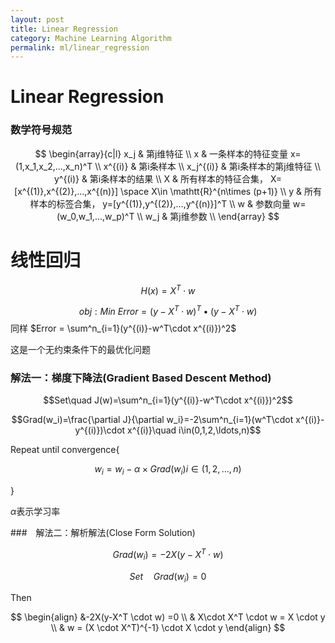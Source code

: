 ```yaml
---
layout: post
title: Linear Regression
category: Machine Learning Algorithm
permalink: ml/linear_regression
---
```


# Linear Regression

### 数学符号规范

$$
\begin{array}{c|l}
x_j &  第j维特征 \\
x & 一条样本的特征变量 x=(1,x_1,x_2,...,x_n)^T \\ 
x^{(i)} & 第i条样本 \\
x_j^{(i)} & 第i条样本的第j维特征 \\
y^{(i)} & 第i条样本的结果 \\
X & 所有样本的特征合集， X=[x^{(1)},x^{(2)},...,x^{(n)}] \space X\in \mathtt{R}^{n\times (p+1)} \\
y & 所有样本的标签合集， y=[y^{(1)},y^{(2)},...,y^{(n)}]^T \\
w & 参数向量 w=(w_0,w_1,...,w_p)^T \\
w_j & 第j维参数 \\
\end{array}
$$

# 线性回归

$$H(x) = X^T\cdot w$$

$$obj: Min\ Error=(y-X^T\cdot w)^T\bullet (y-X^T\cdot w)$$
同样 $Error = \sum^n_{i=1}(y^{(i)}-w^T\cdot x^{(i)})^2$

这是一个无约束条件下的最优化问题

### 解法一：梯度下降法(Gradient Based Descent Method)


$$Set\quad J(w)=\sum^n_{i=1}(y^{(i)}-w^T\cdot x^{(i)})^2$$

$$Grad(w_i)=\frac{\partial J}{\partial w_i}=-2\sum^n_{i=1}(w^T\cdot x^{(i)}-y^{(i)})\cdot x^{(i)}\quad i\in(0,1,2,\ldots,n)$$



Repeat until convergence{

$$w_i=w_i-\alpha\times Grad(w_i) i\in (1,2,\ldots,n)$$
    
}

$\alpha$表示学习率

###　解法二：解析解法(Close Form Solution)

$$ Grad(w_i)=-2X(y-X^T \cdot w) $$

$$Set\quad Grad(w_i)=0$$

Then

$$
\begin{align}
&-2X(y-X^T \cdot w) =0 \\
& X\cdot X^T \cdot w = X \cdot y \\
& w = (X \cdot X^T)^{-1} \cdot X \cdot y 
\end{align}
$$



